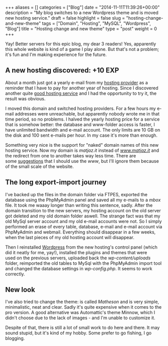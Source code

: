 +++
aliases      = []
categories   = ["Blog"]
date         = "2014-11-11T11:39:26+00:00"
description  = "My blog switches to a new Wordpress theme and is moved new hosting service."
draft        = false
highlight    = false
slug         = "hosting-change-and-new-theme"
tags         = ["Domain", "Hosting", "MySQL", "Wordpress", "Blog"]
title        = "Hosting change and new theme"
type         = "post"
weight       = 0
+++


Yay! Better servers for this epic blog, my dear 3 readers! Yes, apparently this
whole website is kind of a game I play alone. But that's not a problem; it's fun
and I'm making experience for the future.


## A new hosting discovered: +10 EXP

About a month just got a yearly e-mail from my
[hosting provider](http://www.aruba.it) as a reminder that I have to pay for
another year of hosting. Since I discovered another quite
[good hosting service](https://netsons.com) and I had the opportunity to try it,
the result was obvious.

I moved this domain and switched hosting providers. For a few hours my e-mail
addresses were unreachable, but apparently nobody wrote me in that time period,
so no problems. I halved the yearly hosting price for a service that is somehow
better: the database and www-folder access is faster, I have unlimited bandwidth
and e-mail account. The only limits are 10 GB on the disk and 100 sent e-mails
per hour. In my case it's more than enough.

Something very nice is the support for "naked" domain names of this new hosting
service. Now my domain is _matjaz.it_ instead of _www.matjaz.it_ and the
redirect from one to another takes way less time. There are
some [suggestions](http://www.yes-www.org/why-use-www/) that I should use
the _www_, but I'll ignore them because of the small scale of the website.


## The long export-import journey

I've backed up the files in the domain folder via FTPES, exported the database
using the PhpMyAdmin panel and saved all my e-mails to a _mbox_ file. It took me
waaay longer than writing this sentence, sadly. After the domain transition to
the new servers, my hosting account on the old server got deleted and my old
domain folder aswell. The strange fact was that my old MySql server account and
my old e-mail accounts were not. So I simply performed an erase of every table,
database, e-mail and e-mail account via PhpMyAdmin and webmail. Everything
should disappear in a few weeks, when the last pieces of my old hosting account
will disappear.

Then I reinstalled [Wordpress](https://wordpress.org) from the new hosting's
control panel (which did it neatly for me, yay!), installed the plugins and
themes that were used on the previous servers, uploaded back the
_wp-content/uploads_ folder, reimported the old tables to MySql with the
PhpMyAdmin import tool and changed the database settings in _wp-config.php_. It
seems to work correctly.


## New look

I've also tried to change the theme: is called _Matheson_ and is very simple,
minimalistic, neat and clear. Sadly it's quite expensive when it comes to the
pro version. A good alternative was Automattic's theme Minnow, which I didn't
choose due to the lack of images - and I'm unable to customize it.

Despite of that, there is still a lot of small work to do here and there. It may
sound stupid, but it's kind of my hobby. Some prefer to go fishing, I go
blogging.
